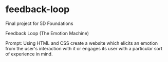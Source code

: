 # feedback-loop
Final project for 5D Foundations

Feedback Loop  (The Emotion Machine)

Prompt:
Using HTML and CSS create a website which elicits an emotion from the user's interaction with it or engages its user with a particular sort of experience in mind.
